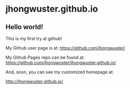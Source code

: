 jhongwuster.github.io
====================

## Hello world!

This is my first try at github!

My Github user page is at: 
https://github.com/jhongwuster/

My Github Pages repo can be found at:  
https://github.com/jhongwuster/jhongwuster.github.io/

And, soon, you can see my customized homepage at:

http://jhongwuster.github.io/
